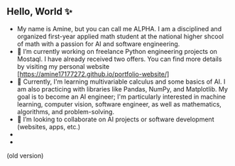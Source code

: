 ## Hello, World ✨
- My name is Amine, but you can call me ALPHA. I am a disciplined and organized first-year applied math student at the national higher shcool of math with a passion for AI and software engineering.
- 🔭 I’m currently working on freelance Python engineering projects on Mostaql. I have already received two offers. You can find more details by visiting my personal website [https://amine17177272.github.io/portfolio-website/]
-  🌱 Currently, I'm learning multivariable calculus and some basics of AI. I am also practicing with libraries like Pandas, NumPy, and Matplotlib. My goal is to become an AI engineer; I'm particularly interested in machine learning, computer vision, software engineer, as well as mathematics, algorithms, and problem-solving.
-  👯 I’m looking to collaborate on AI projects or software development (websites, apps, etc.)
-  
-  
(old version)
